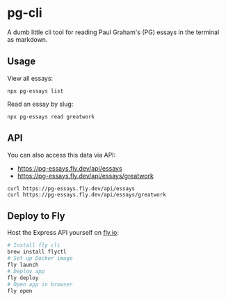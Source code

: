 # pg-cli

A dumb little cli tool for reading Paul Graham's (PG) essays in the terminal as markdown.

## Usage

View all essays:

```
npx pg-essays list
```

Read an essay by slug:

```
npx pg-essays read greatwork
```

## API

You can also access this data via API:

- https://pg-essays.fly.dev/api/essays
- https://pg-essays.fly.dev/api/essays/greatwork

```
curl https://pg-essays.fly.dev/api/essays
curl https://pg-essays.fly.dev/api/essays/greatwork
```

## Deploy to Fly

Host the Express API yourself on [fly.io](https://fly.io):

```bash
# Install fly cli
brew install flyctl
# Set up Docker image
fly launch
# Deploy app
fly deploy
# Open app in browser
fly open
```
